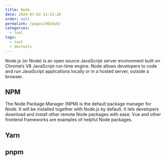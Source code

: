 ```yaml
---
title: Node
date: 2024-07-02 11:51:28
order: null
permalink: /pages/8024a0/
categories: 
  - tool
tags: 
  - tool
  - devtools
---
```


Node.js (or Node) is an open source JavaScript server environment built on Chrome’s V8 JavaScript run-time engine. Node allows developers to code and run JavaScript applications locally or in a hosted server, outside a browser.

## NPM

The Node Package Manager (NPM) is the default package manager for Node. It will be installed together with Node.js by default. It lets developers download and install other remote Node packages with ease. Vue and other frontend frameworks are examples of helpful Node packages.

## Yarn

## pnpm
